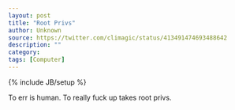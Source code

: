 ```yaml
---
layout: post
title: "Root Privs"
author: Unknown
source: https://twitter.com/climagic/status/413491474693488642
description: ""
category:
tags: [Computer]
---
```

{% include JB/setup %}

To err is human. To really fuck up takes root privs.
